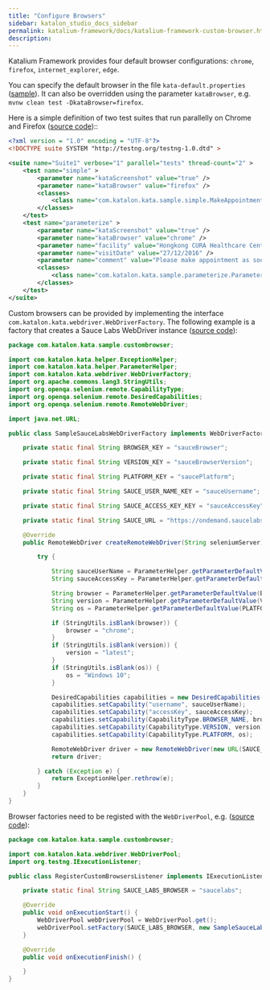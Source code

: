 ```yaml
---
title: "Configure Browsers" 
sidebar: katalon_studio_docs_sidebar
permalink: katalium-framework/docs/katalium-framework-custom-browser.html
description:
---
```


Katalium Framework provides four default browser configurations: `chrome`, `firefox`, `internet_explorer`, `edge`.

You can specify the default browser in the file `kata-default.properties` ([sample](https://github.com/katalon-studio/katalium-sample/blob/master/src/test/resources/kata-default.properties)). It can also be overridden using the parameter `kataBrowser`, e.g. `mvnw clean test -DkataBrowser=firefox`.

Here is a simple definition of two test suites that run parallelly on Chrome and Firefox ([source code](https://github.com/katalon-studio/katalium-sample/blob/master/src/test/resources/testng-parallel.xml))::

```xml
<?xml version = "1.0" encoding = "UTF-8"?>
<!DOCTYPE suite SYSTEM "http://testng.org/testng-1.0.dtd" >

<suite name="Suite1" verbose="1" parallel="tests" thread-count="2" >
    <test name="simple" >
        <parameter name="kataScreenshot" value="true" />
        <parameter name="kataBrowser" value="firefox" />
        <classes>
            <class name="com.katalon.kata.sample.simple.MakeAppointmentTest" />
        </classes>
    </test>
    <test name="parameterize" >
        <parameter name="kataScreenshot" value="true" />
        <parameter name="kataBrowser" value="chrome" />
        <parameter name="facility" value="Hongkong CURA Healthcare Center" />
        <parameter name="visitDate" value="27/12/2016" />
        <parameter name="comment" value="Please make appointment as soon as possible." />
        <classes>
            <class name="com.katalon.kata.sample.parameterize.ParameterizedMakeAppointmentTest" />
        </classes>
    </test>
</suite>
```

Custom browsers can be provided by implementing the interface `com.katalon.kata.webdriver.WebDriverFactory`. The following example is a factory that creates a Sauce Labs WebDriver instance ([source code](https://github.com/katalon-studio/katalium-sample/blob/master/src/test/java/com/katalon/kata/sample/custombrowser/SampleSauceLabsWebDriverFactory.java)):

```java
package com.katalon.kata.sample.custombrowser;

import com.katalon.kata.helper.ExceptionHelper;
import com.katalon.kata.helper.ParameterHelper;
import com.katalon.kata.webdriver.WebDriverFactory;
import org.apache.commons.lang3.StringUtils;
import org.openqa.selenium.remote.CapabilityType;
import org.openqa.selenium.remote.DesiredCapabilities;
import org.openqa.selenium.remote.RemoteWebDriver;

import java.net.URL;

public class SampleSauceLabsWebDriverFactory implements WebDriverFactory {

    private static final String BROWSER_KEY = "sauceBrowser";

    private static final String VERSION_KEY = "sauceBrowserVersion";

    private static final String PLATFORM_KEY = "saucePlatform";

    private static final String SAUCE_USER_NAME_KEY = "sauceUsername";

    private static final String SAUCE_ACCESS_KEY_KEY = "sauceAccessKey";

    private static final String SAUCE_URL = "https://ondemand.saucelabs.com/wd/hub";

    @Override
    public RemoteWebDriver createRemoteWebDriver(String seleniumServer) {

        try {

            String sauceUserName = ParameterHelper.getParameterDefaultValue(SAUCE_USER_NAME_KEY);
            String sauceAccessKey = ParameterHelper.getParameterDefaultValue(SAUCE_ACCESS_KEY_KEY);

            String browser = ParameterHelper.getParameterDefaultValue(BROWSER_KEY);
            String version = ParameterHelper.getParameterDefaultValue(VERSION_KEY);
            String os = ParameterHelper.getParameterDefaultValue(PLATFORM_KEY);

            if (StringUtils.isBlank(browser)) {
                browser = "chrome";
            }
            if (StringUtils.isBlank(version)) {
                version = "latest";
            }
            if (StringUtils.isBlank(os)) {
                os = "Windows 10";
            }

            DesiredCapabilities capabilities = new DesiredCapabilities();
            capabilities.setCapability("username", sauceUserName);
            capabilities.setCapability("accessKey", sauceAccessKey);
            capabilities.setCapability(CapabilityType.BROWSER_NAME, browser);
            capabilities.setCapability(CapabilityType.VERSION, version);
            capabilities.setCapability(CapabilityType.PLATFORM, os);

            RemoteWebDriver driver = new RemoteWebDriver(new URL(SAUCE_URL), capabilities);
            return driver;

        } catch (Exception e) {
            return ExceptionHelper.rethrow(e);
        }
    }
}
```

Browser factories need to be registed with the `WebDriverPool`, e.g. ([source code](https://github.com/katalon-studio/katalium-sample/blob/master/src/test/java/com/katalon/kata/sample/custombrowser/RegisterCustomBrowsersListener.java)):

```java
package com.katalon.kata.sample.custombrowser;

import com.katalon.kata.webdriver.WebDriverPool;
import org.testng.IExecutionListener;

public class RegisterCustomBrowsersListener implements IExecutionListener {

    private static final String SAUCE_LABS_BROWSER = "saucelabs";

    @Override
    public void onExecutionStart() {
        WebDriverPool webDriverPool = WebDriverPool.get();
        webDriverPool.setFactory(SAUCE_LABS_BROWSER, new SampleSauceLabsWebDriverFactory());
    }

    @Override
    public void onExecutionFinish() {

    }
}
```